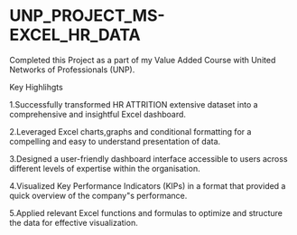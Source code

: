 # UNP_PROJECT_MS-EXCEL_HR_DATA

Completed this Project as a part of my Value Added Course with United Networks of Professionals (UNP). 

Key Highlihgts


1.Successfully  transformed HR ATTRITION extensive dataset into a comprehensive and insightful Excel dashboard.

2.Leveraged Excel charts,graphs and conditional formatting for a compelling and easy to understand presentation of data.

3.Designed a user-friendly dashboard interface accessible to users across different levels of expertise within the organisation.

4.Visualized Key Performance Indicators (KIPs) in a format that provided a quick overview of the company"s performance.

5.Applied relevant Excel functions and formulas to optimize and structure the data for effective  visualization.


